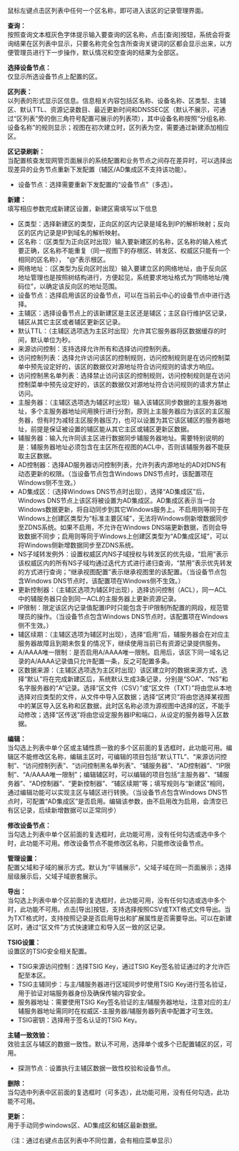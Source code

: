 鼠标左键点击区列表中任何一个区名称，即可进入该区的记录管理界面。

**查询：**  
按照查询文本框灰色字体提示输入要查询的区名称，点击[查询]按钮，系统会将查询结果在区列表中显示，只要名称完全包含所查询关键词的区都会显示出来，以方便管理员进行下一步操作，默认情况和空查询的结果为全部区。

**选择设备节点：**  
仅显示所选设备节点上配置的区。

**区列表：**  
以列表的形式显示区信息。信息相关内容包括区名称、设备名称、区类型、主辅区、默认TTL、资源记录数目、最近更新时间和DNSSEC区（默认不展示，可通过“区列表”旁的倒三角符号配置可展示的列表项），其中设备名称按照“分组名称.设备名称”的规则显示；视图在初次建立时，区列表为空，需要通过新建添加相应区。

**区记录刷新：**  
当配置核查发现网管页面展示的系统配置和业务节点之间存在差异时，可以选择出现差异的业务节点重新下发配置（辅区/AD集成区不支持该功能）。 

- 设备节点：选择需要重新下发配置的“设备节点”（多选）。

**新建：**  
填写相应参数完成新建区设置，新建区需填写以下信息  

- 区类型：选择新建区的类型，正向区的区内记录是域名到IP的解析映射；反向区的区内记录是IP到域名的解析映射。  
- 区名称：（区类型为正向区时出现）输入要新建区的名称，区名称的输入格式要正确，区名称不能重复（同一视图下的存根区、转发区、权威区只能有一个相同的区名称）， “@”表示根区。  
- 网络地址：（区类型为反向区时出现）输入要建立区的网络地址，由于反向区地址管理也是按照树结构进行，方便起见，系统要求地址格式为“网络地址/掩码位”，以确定该反向区的地址范围。  
- 设备节点：选择启用该区的设备节点，可以在当前云中心的设备节点中进行选择。  
- 主辅区：选择设备节点上的该新建区是主区还是辅区；主区自行维护区记录，辅区从其它主区或者辅区更新区记录。  
- 默认TTL：（主辅区选项选为主区时出现）允许其它服务器将区数据缓存的时间，默认单位为秒。  
- 来源访问控制：支持选择允许所有和选择访问控制列表。  
- 访问控制列表：选择允许访问该区的控制规则，访问控制规则是在访问控制菜单中预先设定好的，该区的数据仅对源地址符合访问规则的请求方响应。  
- 访问控制黑名单列表：选择禁止访问该区的控制规则，访问控制规则是在访问控制菜单中预先设定好的，该区的数据仅对源地址符合访问规则的请求方禁止访问。  
- 主服务器：（主辅区选项选为辅区时出现）输入该辅区同步数据的主服务器地址，多个主服务器地址间用换行进行分割，原则上主服务器应为该区的主区服务器，但有时为减轻主区服务器压力，也可以设置为其它该区辅区的服务器地址，前提是保证被设置的辅区能从其它主区或辅区更新区数据。  
- 辅服务器：输入允许同该主区进行数据同步辅服务器地址。需要特别说明的是：辅服务器地址必须包含在主区所在视图的ACL中，否则该辅服务器不能获取主区数据。  
- AD控制器：选择AD服务器访问控制列表，允许列表内源地址的AD对DNS有动态更新的权限。（当设备节点包含Windows DNS节点时，该配置项在Windows侧不生效。）  
- AD集成区：（选择Windows DNS节点时出现），选择“AD集成区”后，Windows DNS节点上该区将被设置为AD集成区。AD集成区表示当一台Windows数据更新，将自动同步到其它Windows服务上。不启用则等同于在Windows上创建区类型为“标准主要区域”，无法将Windows侧新增数据同步至ZDNS系统。如果不启用，不允许在Windows DNS端更新数据，否则会导致数据不同步；启用则等同于Windows上创建区类型为“AD集成区域”，可以将Windows侧新增数据同步至ZDNS系统。  
- NS子域转发例外：设置权威区内NS子域授权与转发区的优先级，“启用”表示该权威区内的所有NS子域均通过迭代方式进行递归查询，“禁用”表示优先转发的方式进行查询；“继承视图配置”表示继承视图里的该配置。（当设备节点包含Windows DNS节点时，该配置项在Windows侧不生效。）  
- 更新控制器：（主辅区选项为辅区时出现），选择访问控制（ACL），同一ACL中的辅服务器只会到同一ACL的主服务器上更新资源记录。  
- IP限制：限定该区内记录值配置IP时只能包含于IP限制所配置的网段，规范管理员的操作。（当设备节点包含Windows DNS节点时，该配置项在Windows侧不生效。）  
- 辅区续期：（主辅区选项为辅区时出现），选择“启用”后，辅服务器会在对应主服务器故障且到期未恢复的情况下，继续使用当前已有资源记录提供服务。  
- A/AAAA唯一限制：是否启用A/AAAA唯一限制。启用后，该区下同一域名记录的A/AAAA记录值只允许配置一条，反之可配置多条。  
- 区数据来源：（主辅区选项选为主区时出现）该区建立时的数据来源方式，选择“默认”将在完成新建区后，系统默认生成3条记录，分别是“SOA”、“NS”和名字服务器的“A”记录。选择“区文件（CSV）”或“区文件（TXT）”将由您从本地选择对应类型的文件，从文件中导入区数据；选择“区拷贝”将由您选择某视图中的某区导入区名称和区数据，此时区名称必须为源视图中选择的区，不能手动修改；选择“区传送”将由您设定服务器IP和端口，从设定的服务器导入区数据。

**编辑：**  
当勾选上列表中单个区或主辅性质一致的多个区前面的复选框时，此功能可用。编辑区不能修改区名称，编辑主区时，可编辑的项目包括“默认TTL”、“来源访问控制”、“访问控制列表”、“访问控制黑名单列表”、“辅服务器”、“AD控制器”、“IP限制”、“A/AAAA唯一限制”；编辑辅区时，可以编辑的项目包括“主服务器”、“辅服务器”、“AD控制器”、“更新控制器”、“辅区续期”等；填写规则与“新建区”相同，通过编辑功能可以实现主区与辅区进行转换。（当设备节点包含Windows DNS节点时，可配置“AD集成区”是否启用。编辑该参数，由不启用改为启用，会清空已有区记录，后续新增数据可以正常同步）

**修改设备节点：**  
当勾选上列表中单个区前面的复选框时，此功能可用，没有任何勾选或选中多个时，此功能不可用。修改设备节点不能修改区名称，只能修改设备节点。

**管理设置：**  
配置父域和子域的展示方式。默认为“平铺展示”，父域子域在同一页面展示；选择层级展示后，父域子域嵌套展示。

**导出：**  
当勾选上列表中单个区前面的复选框时，此功能可用，没有任何勾选或选中多个时，此功能不可用。点击[导出]按钮，支持选择按照CSV或TXT格式文件导出。当为TXT格式时，支持按照记录是否启用导出和扩展属性是否需要导出。可以在新建区时，通过“区文件”方式快速建立和导入区一致的区记录。

**TSIG设置：**  
设置区的TSIG安全相关配置。  

- TSIG来源访问控制：选择TSIG Key，通过TSIG Key签名验证通过的才允许匹配至本区。  
- TSIG主辅同步：与主/辅服务器进行区域同步时使用TSIG Key进行签名验证，用于验证对端服务器身份及确保传输内容安全。  
- 服务器地址：需要使用TSIG Key签名验证的主/辅服务器地址，注意对应的主/辅服务器地址需同时在权威区-主服务器/辅服务器列表中配置才可生效。  
- TSIG密钥：选择用于签名认证的TSIG Key。

**主辅一致效验：**  
效验主区与辅区的数据一致性。默认不可用，选择单个或多个已配置辅区的区，可用。  

- 探测节点：设置执行主辅区数据一致性校验和设备节点。

**删除：**  
当勾选中列表中区前面的复选框时（可多选），此功能可用，没有任何勾选，此功能不可用。

**更新：**  
用于手动同步windows区、AD集成区和辅区最新数据。

（注：通过右键点击区列表中不同位置，会有相应菜单显示）
